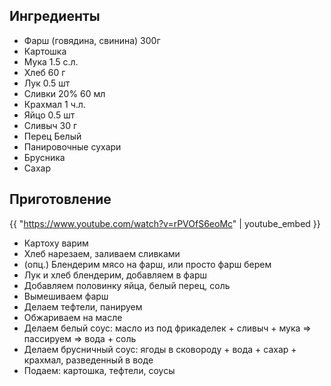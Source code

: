 ## Ингредиенты

- Фарш (говядина, свинина) 300г
- Картошка 
- Мука 1.5 с.л.
- Хлеб 60 г
- Лук 0.5 шт
- Сливки 20% 60 мл
- Крахмал 1 ч.л.
- Яйцо 0.5 шт
- Сливыч 30 г
- Перец Белый
- Панировочные сухари
- Брусника
- Сахар

## Приготовление

{{ "https://www.youtube.com/watch?v=rPVOfS6eoMc" | youtube_embed }}

- Картоху варим
- Хлеб нарезаем, заливаем сливками
- (опц.) Блендерим мясо на фарш, или просто фарш берем
- Лук и хлеб блендерим, добавляем в фарш
- Добавляем половинку яйца, белый перец, соль
- Вымешиваем фарш
- Делаем тефтели, панируем
- Обжариваем на масле 
- Делаем белый соус: масло из под фрикаделек + сливыч + мука => пассируем => вода + соль
- Делаем брусничный соус: ягоды в сковороду + вода + сахар + крахмал, разведенный в воде
- Подаем: картошка, тефтели, соусы